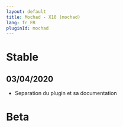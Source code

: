 ```yaml
---
layout: default
title: Mochad - X10 (mochad)
lang: fr_FR
pluginId: mochad
---
```


# Stable

## 03/04/2020

* Separation du plugin et sa documentation

# Beta

